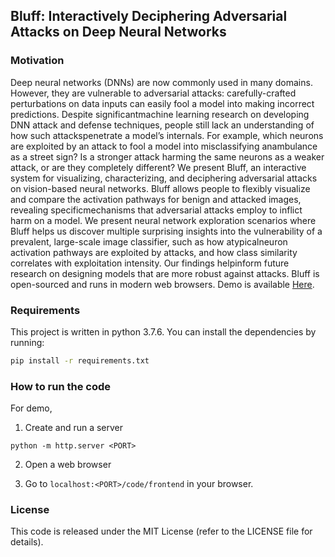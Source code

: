 ## Bluff: Interactively Deciphering Adversarial Attacks on Deep Neural Networks

### Motivation

Deep neural networks (DNNs) are now commonly used in many domains. However, they are vulnerable to adversarial attacks: carefully-crafted perturbations on data inputs can easily fool a model into making incorrect predictions. Despite significantmachine learning research on developing DNN attack and defense techniques, people still lack an understanding of how such attackspenetrate a model’s internals. For example, which neurons are exploited by an attack to fool a model into misclassifying anambulance as a street sign? Is a stronger attack harming the same neurons as a weaker attack, or are they completely different? We present Bluff, an interactive system for visualizing, characterizing, and deciphering adversarial attacks on vision-based neural networks. Bluff allows people to flexibly visualize and compare the activation pathways for benign and attacked images, revealing specificmechanisms that adversarial attacks employ to inflict harm on a model. We present neural network exploration scenarios where Bluff helps us discover multiple surprising insights into the vulnerability of a prevalent, large-scale image classifier, such as how atypicalneuron activation pathways are exploited by attacks, and how class similarity correlates with exploitation intensity. Our findings helpinform future research on designing models that are more robust against attacks. Bluff is open-sourced and runs in modern web browsers. Demo is available [Here](https://poloclub.github.io/bluff).

### Requirements
This project is written in python 3.7.6. You can install the dependencies by running:
```bash
pip install -r requirements.txt
```

### How to run the code
For demo, 

1. Create and run a server
```
python -m http.server <PORT>
``` 

2. Open a web browser

3. Go to `localhost:<PORT>/code/frontend` in your browser.

### License
This code is released under the MIT License (refer to the LICENSE file for details).

